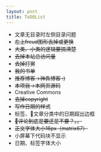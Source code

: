 ```yaml
---
layout: post
title: ToDOList
---
```


* 文章无目录时左侧目录问题
* ~~左上freud图形去掉或更换~~
* ~~大类、小类的逻辑要搞清楚~~
* ~~去掉本站总访问量~~
* ~~去掉打赏~~
* ~~我的书单~~
* ~~推荐博客->神犇博客 :)~~
* ~~本项目->本网页源码~~
* Creative Commons
* ~~去掉copyright~~
* ~~写作日期的样式~~
* 标签、文章分类中的日期超出边框
* ~~评论到底是要还是不要？。。~~
* ~~正文字体大小16px（matrix67）~~
* 小屏幕下代码块不显示
* 日期、标签字体大小
